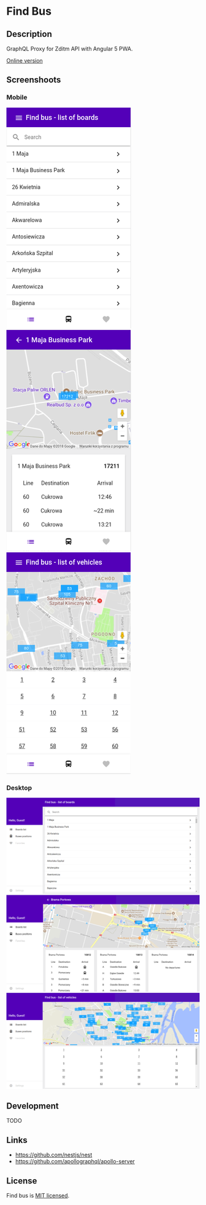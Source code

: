 # Find Bus

## Description

GraphQL Proxy for Zditm API with Angular 5 PWA.

[Online version](https://findbus.webjs.eu)

## Screenshoots

### Mobile

![](.README/2018-05-09-12-44-39.png)
![](.README/2018-05-09-12-45-16.png)
![](.README/2018-05-09-12-46-02.png)

### Desktop
![](.README/2018-05-09-12-43-28.png)
![](.README/2018-05-09-12-47-16.png)
![](.README/2018-05-09-12-48-01.png)

## Development

TODO


## Links

- https://github.com/nestjs/nest
- https://github.com/apollographql/apollo-server

## License

Find bus is [MIT licensed](LICENSE).